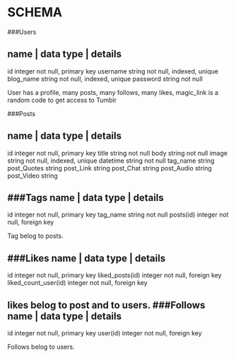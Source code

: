 # SCHEMA
###Users

name      | data type |       details
------------------------------------------------
id          integer     not null, primary key
username    string      not null, indexed, unique
blog_name   string      not null, indexed, unique 
password    string	    not null
 

User has a profile, many posts, many follows, many likes, 
magic_link is a random code to get access to Tumblr


###Posts

name      | data type |       details
------------------------------------------------
id          integer     not null, primary key
title       string      not null
body        string	    not null
image       string      not null, indexed, unique 
datetime    string	    not null
tag_name    string      
post_Quotes  string
post_Link    string 
post_Chat    string
post_Audio   string
post_Video   string

<!-- blog(id)  -->
<!-- ###postQuotes  
name      | data type |       details
------------------------------------------------
id             integer       not null, primary key
quote          string        not null
src            string        null

###postLink
name      | data type |       details
------------------------------------------------
id             integer          not null, primary key
url            string           not null
author         string           null
description    string           null

###postChat
name      | data type |       details
------------------------------------------------
id            integer            not null, primary key
title         string             null
chat          string             not null

###postAudio
name      | data type |       details
------------------------------------------------
id            integer       not null, primary key
url           string        not null

###postVideo
name      | data type |       details
------------------------------------------------
id            integer       not null, primary key
url           string        not null -->

<!-- Image, video & audio have: a url or ImageObject - Thumbnail -->

###Tags
name      | data type |       details
------------------------------------------------
id           integer     not null, primary key
tag_name     string             not null
posts(id)    integer     not null, foreign key

Tag belog to posts.

###Likes
name              | data type |       details
------------------------------------------------
id                   integer     not null, primary key
liked_posts(id)      integer     not null, foreign key
liked_count_user(id) integer     not null, foreign key

likes belog to post and to users.
###Follows
name              | data type |       details
------------------------------------------------
id                  integer     not null, primary key
user(id)            integer     not null, foreign key

Follows belog to users.